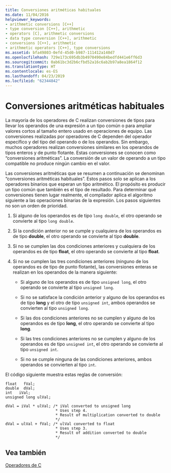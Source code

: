 ```yaml
---
title: Conversiones aritméticas habituales
ms.date: 11/04/2016
helpviewer_keywords:
- arithmetic conversions [C++]
- type conversion [C++], arithmetic
- operators [C], arithmetic conversions
- data type conversion [C++], arithmetic
- conversions [C++], arithmetic
- arithmetic operators [C++], type conversions
ms.assetid: bfa49803-0efd-45d0-b987-111412a140d7
ms.openlocfilehash: 729e173c695db3b4970490e84bedfd441e6ff6d3
ms.sourcegitcommit: 0ab61bc3d2b6cfbd52a16c6ab2b97a8ea1864f12
ms.translationtype: HT
ms.contentlocale: es-ES
ms.lasthandoff: 04/23/2019
ms.locfileid: "62344842"
---
```

# <a name="usual-arithmetic-conversions"></a>Conversiones aritméticas habituales

La mayoría de los operadores de C realizan conversiones de tipos para llevar los operandos de una expresión a un tipo común o para ampliar valores cortos al tamaño entero usado en operaciones de equipo. Las conversiones realizadas por operadores de C dependen del operador específico y del tipo del operando o de los operandos. Sin embargo, muchos operadores realizan conversiones similares en los operandos de tipos enteros y de punto flotante. Estas conversiones se conocen como “conversiones aritméticas”. La conversión de un valor de operando a un tipo compatible no produce ningún cambio en el valor.

Las conversiones aritméticas que se resumen a continuación se denominan “conversiones aritméticas habituales”. Estos pasos solo se aplican a los operadores binarios que esperan un tipo aritmético. El propósito es producir un tipo común que también es el tipo de resultado. Para determinar qué conversiones tienen lugar realmente, el compilador aplica el algoritmo siguiente a las operaciones binarias de la expresión. Los pasos siguientes no son un orden de prioridad.

1. Si alguno de los operandos es de tipo `long double`, el otro operando se convierte al tipo `long double`.

1. Si la condición anterior no se cumple y cualquiera de los operandos es de tipo **double**, el otro operando se convierte al tipo **double**.

1. Si no se cumplen las dos condiciones anteriores y cualquiera de los operandos es de tipo **float**, el otro operando se convierte al tipo **float**.

1. Si no se cumplen las tres condiciones anteriores (ninguno de los operandos es de tipo de punto flotante), las conversiones enteras se realizan en los operandos de la manera siguiente:

   - Si alguno de los operandos es de tipo `unsigned long`, el otro operando se convierte al tipo `unsigned long`.

   - Si no se satisface la condición anterior y alguno de los operandos es de tipo **long** y el otro de tipo `unsigned int`, ambos operandos se convierten al tipo `unsigned long`.

   - Si las dos condiciones anteriores no se cumplen y alguno de los operandos es de tipo **long**, el otro operando se convierte al tipo **long**.

   - Si las tres condiciones anteriores no se cumplen y alguno de los operandos es de tipo `unsigned int`, el otro operando se convierte al tipo `unsigned int`.

   - Si no se cumple ninguna de las condiciones anteriores, ambos operandos se convierten al tipo `int`.

El código siguiente muestra estas reglas de conversión:

```
float   fVal;
double  dVal;
int   iVal;
unsigned long ulVal;

dVal = iVal * ulVal; /* iVal converted to unsigned long
                      * Uses step 4.
                      * Result of multiplication converted to double
                      */
dVal = ulVal + fVal; /* ulVal converted to float
                      * Uses step 3.
                      * Result of addition converted to double
                      */
```

## <a name="see-also"></a>Vea también

[Operadores de C](../c-language/c-operators.md)
